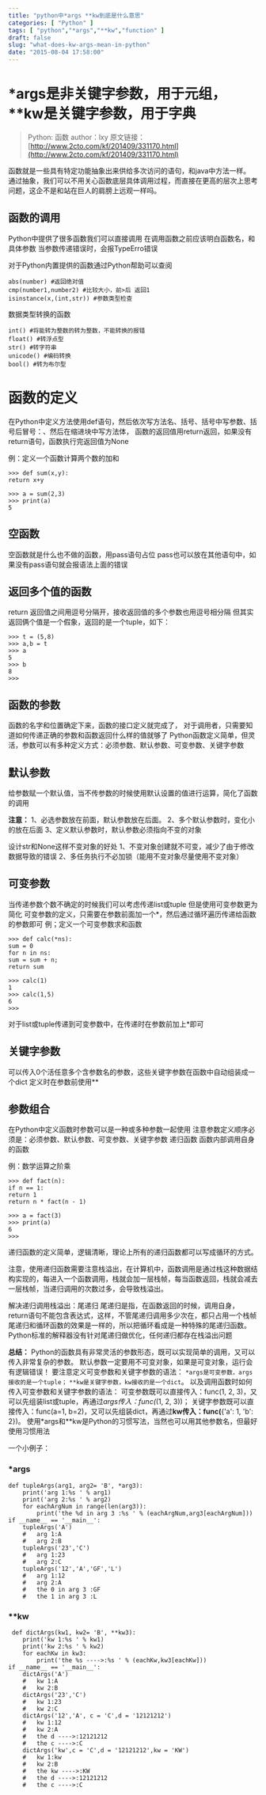 ```yaml
---
title: "python中*args **kw到底是什么意思"
categories: [ "Python" ]
tags: [ "python","*args","**kw","function" ]
draft: false
slug: "what-does-kw-args-mean-in-python"
date: "2015-08-04 17:58:00"
---
```


# *args是非关键字参数，用于元组，**kw是关键字参数，用于字典

> Python: 函数
> author：lxy
> 原文链接：[http://www.2cto.com/kf/201409/331170.html](http://www.2cto.com/kf/201409/331170.html)

函数就是一些具有特定功能抽象出来供给多次访问的语句，和java中方法一样。
通过抽象，我们可以不用关心函数底层具体调用过程，而直接在更高的层次上思考问题，这企不是和站在巨人的肩膀上远观一样吗。

## 函数的调用
Python中提供了很多函数我们可以直接调用
在调用函数之前应该明白函数名，和具体参数
当参数传递错误时，会报TypeErro错误


<!--more-->


对于Python内置提供的函数通过Python帮助可以查阅

    abs(number) #返回绝对值 
    cmp(number1,number2) #比较大小，前>后 返回1
    isinstance(x,(int,str)) #参数类型检查

数据类型转换的函数

    int() #将能转为整数的转为整数，不能转换的报错
    float() #转浮点型
    str() #转字符串
    unicode() #编码转换
    bool() #转为布尔型

# 函数的定义
在Python中定义方法使用def语句，然后依次写方法名、括号、括号中写参数、括号后冒号：、然后在缩进块中写方法体，
函数的返回值用return返回，如果没有return语句，函数执行完返回值为None

例：定义一个函数计算两个数的加和

    >>> def sum(x,y):
    return x+y
    
    >>> a = sum(2,3)
    >>> print(a)
    5

## 空函数
空函数就是什么也不做的函数，用pass语句占位
pass也可以放在其他语句中，如果没有pass语句就会报语法上面的错误

## 返回多个值的函数
return 返回值之间用逗号分隔开，接收返回值的多个参数也用逗号相分隔
但其实返回俩个值是一个假象，返回的是一个tuple，如下：

    >>> t = (5,8)
    >>> a,b = t
    >>> a
    5
    >>> b
    8
    >>> 

## 函数的参数
函数的名字和位置确定下来，函数的接口定义就完成了，
对于调用者，只需要知道如何传递正确的参数和函数返回什么样的值就够了
Python函数定义简单，但灵活，参数可以有多种定义方式：必须参数、默认参数、可变参数、关键字参数

## 默认参数
给参数赋一个默认值，当不传参数的时候使用默认设置的值进行运算，简化了函数的调用

**注意：**
1、必选参数放在前面，默认参数放在后面。
2、多个默认参数时，变化小的放在后面
3、定义默认参数时，默认参数必须指向不变的对象

设计str和None这样不变对象的好处
1、不变对象创建就不可变，减少了由于修改数据导致的错误
2、多任务执行不必加锁（能用不变对象尽量使用不变对象）

## 可变参数
当传递参数个数不确定的时候我们可以考虑传递list或tuple
但是使用可变参数更为简化
可变参数的定义，只需要在参数前面加一个*，然后通过循环遍历传递给函数的参数即可
例；定义一个可变参数求和函数

    >>> def calc(*ns):
    sum = 0
    for n in ns:
    sum = sum + n;
    return sum
    
    >>> calc(1)
    1
    >>> calc(1,5)
    6
    >>> 

对于list或tuple传递到可变参数中，在传递时在参数前加上*即可

## 关键字参数
可以传入0个活任意多个含参数名的参数，这些关键字参数在函数中自动组装成一个dict
定义时在参数前使用**

## 参数组合
在Python中定义函数时参数可以是一种或多种参数一起使用
注意参数定义顺序必须是：必须参数、默认参数、可变参数、关键字参数
递归函数
函数内部调用自身的函数

例：数学运算之阶乘

    >>> def fact(n):
    if n == 1:
    return 1
    return n * fact(n - 1)
    
    >>> a = fact(3)
    >>> print(a)
    6
    >>>

递归函数的定义简单，逻辑清晰，理论上所有的递归函数都可以写成循环的方式。

注意，使用递归函数需要注意栈溢出，在计算机中，函数调用是通过栈这种数据结构实现的，每进入一个函数调用，栈就会加一层栈帧，每当函数返回，栈就会减去一层栈帧，当递归调用的次数过多，会导致栈溢出。

解决递归调用栈溢出：尾递归
尾递归是指，在函数返回的时候，调用自身，return语句不能包含表达式，这样，不管尾递归调用多少次在，都只占用一个栈帧
尾递归和循环函数的效果是一样的，所以把循环看成是一种特殊的尾递归函数。
Python标准的解释器没有针对尾递归做优化，任何递归都存在栈溢出问题

**总结：**
Python的函数具有非常灵活的参数形态，既可以实现简单的调用，又可以传入非常复杂的参数。
默认参数一定要用不可变对象，如果是可变对象，运行会有逻辑错误！
要注意定义可变参数和关键字参数的语法：
`*args是可变参数，args接收的是一个tuple；`
`**kw是关键字参数，kw接收的是一个dict`。
以及调用函数时如何传入可变参数和关键字参数的语法：
可变参数既可以直接传入：func(1, 2, 3)，又可以先组装list或tuple，再通过*args传入：func(*(1, 2, 3))；
关键字参数既可以直接传入：func(a=1, b=2)，又可以先组装dict，再通过**kw传入：func(**{'a': 1, 'b': 2})。
使用*args和**kw是Python的习惯写法，当然也可以用其他参数名，但最好使用习惯用法

一个小例子：
### *args
 

    def tupleArgs(arg1, arg2= 'B', *arg3):
        print('arg 1:%s ' % arg1)
        print('arg 2:%s ' % arg2)
        for eachArgNum in range(len(arg3)):
            print('the %d in arg 3 :%s ' % (eachArgNum,arg3[eachArgNum]))
    if __name__ == '__main__':
        tupleArgs('A')      
        #   arg 1:A 
        #   arg 2:B 
        tupleArgs('23','C')
        #   arg 1:23 
        #   arg 2:C
        tupleArgs('12','A','GF','L')
        #   arg 1:12 
        #   arg 2:A 
        #   the 0 in arg 3 :GF 
        #   the 1 in arg 3 :L 
     
### **kw
     
   

     def dictArgs(kw1, kw2= 'B', **kw3):
        print('kw 1:%s ' % kw1)
        print('kw 2:%s ' % kw2)
        for eachKw in kw3:
            print('the %s ---->:%s ' % (eachKw,kw3[eachKw]))
    if __name__ == '__main__':
        dictArgs('A')
        #   kw 1:A 
        #   kw 2:B 
        dictArgs('23','C')
        #   kw 1:23 
        #   kw 2:C 
        dictArgs('12','A', c = 'C',d = '12121212')
        #   kw 1:12 
        #   kw 2:A 
        #   the d ---->:12121212 
        #   the c ---->:C 
        dictArgs('kw',c = 'C',d = '12121212',kw = 'KW')
        #   kw 1:kw 
        #   kw 2:B 
        #   the kw ---->:KW 
        #   the d ---->:12121212 
        #   the c ---->:C
